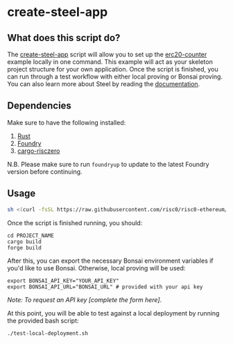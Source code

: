 # create-steel-app

## What does this script do?

The [create-steel-app] script will allow you to set up the [erc20-counter] example locally in one command. This example will act as your skeleton project structure for your own application. Once the script is finished, you can run through a test workflow with either local proving or Bonsai proving. You can also learn more about Steel by reading the [documentation].

## Dependencies

Make sure to have the following installed:

1. [Rust]
2. [Foundry]
3. [cargo-risczero]

N.B. Please make sure to run `foundryup` to update to the latest Foundry version before continuing. 

## Usage

```sh
sh <(curl -fsSL https://raw.githubusercontent.com/risc0/risc0-ethereum/refs/heads/release-2.1/crates/steel/docs/create-steel-app/create-steel-app)
```

Once the script is finished running, you should:

```console
cd PROJECT_NAME
cargo build
forge build
```

After this, you can export the necessary Bonsai environment variables if you'd like to use Bonsai. Otherwise, local proving will be used:

```console
export BONSAI_API_KEY="YOUR_API_KEY" 
export BONSAI_API_URL="BONSAI_URL" # provided with your api key
```

_Note: To request an API key [complete the form here]_.

At this point, you will be able to test against a local deployment by running the provided bash script:

`./test-local-deployment.sh`

[create-steel-app]: create-steel-app
[erc20-counter]: https://github.com/risc0/risc0-ethereum/tree/main/examples/erc20-counter
[documentation]: ../../README.md#documentation
[Rust]: https://www.rust-lang.org/tools/install
[Foundry]: https://book.getfoundry.sh/getting-started/installation
[cargo-risczero]: https://dev.risczero.com/api/zkvm/install
[1.0]: https://github.com/risc0/risc0-ethereum/tree/release-1.0
[1.1]: https://github.com/risc0/risc0-ethereum/tree/release-1.1
